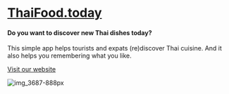 # [ThaiFood.today](https://thaifood.today/)

#### Do you want to discover new Thai dishes today?
This simple app helps tourists and expats (re)discover Thai cuisine. And it also helps you remembering what you like.

[Visit our website](https://thaifood.today/)

![img_3687-888px](https://cloud.githubusercontent.com/assets/1778633/19552642/e3b3fcd0-96da-11e6-8c57-f0dc159e6364.jpg)
